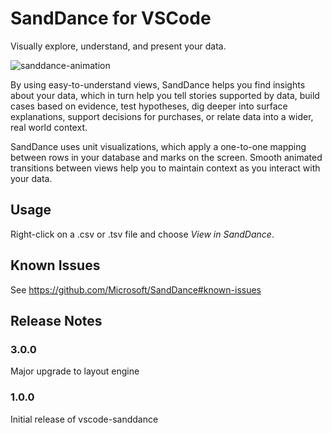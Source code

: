 # SandDance for VSCode

Visually explore, understand, and present your data.

![sanddance-animation](https://user-images.githubusercontent.com/11507384/66712891-7d80aa80-ed58-11e9-8b95-d96568c1b240.gif)

By using easy-to-understand views, SandDance helps you find insights about your data, which in turn help you tell stories supported by data, build cases based on evidence, test hypotheses, dig deeper into surface explanations, support decisions for purchases, or relate data into a wider, real world context.

SandDance uses unit visualizations, which apply a one-to-one mapping between rows in your database and marks on the screen.
Smooth animated transitions between views help you to maintain context as you interact with your data.

## Usage

Right-click on a .csv or .tsv file and choose *View in SandDance*.

## Known Issues

See https://github.com/Microsoft/SandDance#known-issues

## Release Notes

### 3.0.0

Major upgrade to layout engine

### 1.0.0

Initial release of vscode-sanddance

